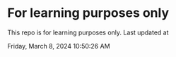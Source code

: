 # For learning purposes only
This repo is for learning purposes only.
Last updated at

Friday, March 8, 2024 10:50:26 AM

